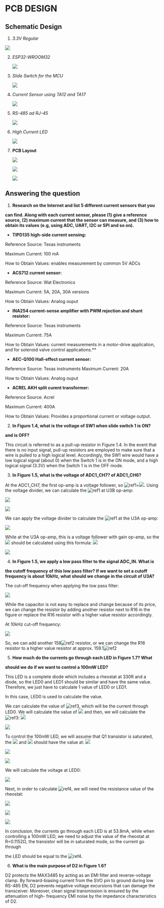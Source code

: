 ﻿# PCB DESIGN


## **Schematic Design** 
1. *3.3V Regular* 

![](README_PIC/Aspose.Words.493ad605-28fb-4931-85ae-ed62317a46cc.013.jpeg)

2. *ESP32-WROOM32* 

   ![](README_PIC/Aspose.Words.493ad605-28fb-4931-85ae-ed62317a46cc.014.jpeg)

3. *Slide Switch for the MCU* 

   ![](README_PIC/Aspose.Words.493ad605-28fb-4931-85ae-ed62317a46cc.015.jpeg)

4. *Current Sensor using TA12 and TA17* 

   ![](README_PIC/Aspose.Words.493ad605-28fb-4931-85ae-ed62317a46cc.016.jpeg)

5. *RS-485 ad RJ-45* 

   ![](README_PIC/Aspose.Words.493ad605-28fb-4931-85ae-ed62317a46cc.017.jpeg)

6. *High Current LED* 

   ![](README_PIC/Aspose.Words.493ad605-28fb-4931-85ae-ed62317a46cc.018.jpeg)

2. **PCB Layout** 

   ![](README_PIC/Aspose.Words.493ad605-28fb-4931-85ae-ed62317a46cc.019.jpeg)

   ![](README_PIC/Aspose.Words.493ad605-28fb-4931-85ae-ed62317a46cc.020.jpeg)

   ![](README_PIC/Aspose.Words.493ad605-28fb-4931-85ae-ed62317a46cc.021.jpeg)

## **Answering the question** 
1. **Research on the Internet and list 5 different current sensors that you** 

**can find. Along with each current sensor, please (1) give a reference source, (2) maximum current that the sensor can measure, and (3) how to obtain its values (e.g, using ADC, UART, I2C or SPI and so on).** 

- **TIPD135 high-side current sensing:** 

Reference Source: Texas instruments 

Maximum Current: 100 mA 

How to Obtain Values: enables measurement by common 5V ADCs 

- **ACS712 current sensor:** 

Reference Source: Wat Electronics  

Maximum Current: 5A, 20A, 30A versions 

How to Obtain Values: Analog ouput 

- **INA254 current-sense amplifier with PWM rejection and shunt resistor:** 

Reference Source: Texas instruments 

Maximum Current: 75A 

How to Obtain Values: current measurements in a motor-drive application, and for solenoid valve control applications.**  

- **AEC-Q100 Hall-effect current sensor:** 

Reference Source: Texas instruments Maximum Current: 20A 

How to Obtain Values: Analog ouput 

- **ACREL AKH split curent transformer:** 

Reference Source: Acrel 

Maximum Current: 400A 

How to Obtain Values: Provides a proportional current or voltage output. 

2. **In Figure 1.4, what is the voltage of SW1 when slide switch 1 is ON?** 

**and is OFF?** 

This circuit is referred to as a pull-up resistor in Figure 1.4. In the event that there is no input signal, pull-up resistors are employed to make sure that a wire is pulled to a high logical level. Accordingly, the SW1 wire would have a low logical signal (about 0) when the Switch 1 is in the ON mode, and a high logical signal (3.3V) when the Switch 1 is in the OFF mode. 

3. **In Figure 1.5, what is the voltage of ADC1\_CH7? of ADC1\_CH6?** 

At the ADC1\_CH7, the first op-amp is a voltage follower, so ![ref1]=![](README_PIC/Aspose.Words.493ad605-28fb-4931-85ae-ed62317a46cc.023.png).  Using the voltage divider, we can calculate the ![ref1] at U3B op-amp:  

![](README_PIC/Aspose.Words.493ad605-28fb-4931-85ae-ed62317a46cc.024.png)

![](README_PIC/Aspose.Words.493ad605-28fb-4931-85ae-ed62317a46cc.025.png)

We can apply the voltage divider to calculate the ![ref1] at the U3A op-amp: 

![](README_PIC/Aspose.Words.493ad605-28fb-4931-85ae-ed62317a46cc.026.png)

While at the U3A op-amp, this is a voltage follower with gain op-amp, so the ![](README_PIC/Aspose.Words.493ad605-28fb-4931-85ae-ed62317a46cc.027.png) should be calculated using this formula: ![](README_PIC/Aspose.Words.493ad605-28fb-4931-85ae-ed62317a46cc.028.png)

![](README_PIC/Aspose.Words.493ad605-28fb-4931-85ae-ed62317a46cc.029.png)

4. **In Figure 1.5, we apply a low pass filter to the signal ADC\_IN. What is** 

**the cutoff frequency of this low pass filter? If we want to set a cutoff frequency is about 10kHz, what should we change in the circuit of U3A?** 

The cut-off frequency when applying the low pass filter:  

![](README_PIC/Aspose.Words.493ad605-28fb-4931-85ae-ed62317a46cc.030.png)

While the capacitor is not easy to replace and change because of its price, we can change the resistor by adding another resistor next to R16 in the figure or replace the R16 resistor with a higher value resistor accordingly.  

At 10kHz cut-off frequency:  

![](README_PIC/Aspose.Words.493ad605-28fb-4931-85ae-ed62317a46cc.031.png)

So, we can add another 158![ref2] resistor, or we can change the R16 resistor to a higher value resistor at approx. 159.1![ref2]

5. **How much do the currents go through each LED in Figure 1.7? What** 

**should we do if we want to control a 100mW LED?** 

This LED is a complete diode which includes a rheostat at 330R and a diode, so the LED0 and LED1 should be similar and have the same value. Therefore, we just have to calculate 1 value of LED0 or LED1.  

In this case, LED0 is used to calculate the value.  

We can calculate the value of ![ref3], which will be the current through LED0. We will calculate the value of ![](README_PIC/Aspose.Words.493ad605-28fb-4931-85ae-ed62317a46cc.034.png) and then, we will calculate the ![ref3]: ![](README_PIC/Aspose.Words.493ad605-28fb-4931-85ae-ed62317a46cc.035.png)

![](README_PIC/Aspose.Words.493ad605-28fb-4931-85ae-ed62317a46cc.036.png)

To control the 100mW LED, we will assume that Q1 transistor is saturated, the ![](README_PIC/Aspose.Words.493ad605-28fb-4931-85ae-ed62317a46cc.037.png) and ![](README_PIC/Aspose.Words.493ad605-28fb-4931-85ae-ed62317a46cc.038.png) should have the value at: ![](README_PIC/Aspose.Words.493ad605-28fb-4931-85ae-ed62317a46cc.039.png)

![](README_PIC/Aspose.Words.493ad605-28fb-4931-85ae-ed62317a46cc.040.png)

![](README_PIC/Aspose.Words.493ad605-28fb-4931-85ae-ed62317a46cc.041.png)

We will calculate the voltage at LED0:  

![](README_PIC/Aspose.Words.493ad605-28fb-4931-85ae-ed62317a46cc.042.png)

Next, in order to calculate ![ref4], we will need the resistance value of the rheostat:  

![](README_PIC/Aspose.Words.493ad605-28fb-4931-85ae-ed62317a46cc.044.png)

![](README_PIC/Aspose.Words.493ad605-28fb-4931-85ae-ed62317a46cc.045.png)

![](README_PIC/Aspose.Words.493ad605-28fb-4931-85ae-ed62317a46cc.046.png)

In conclusion, the currents go through each LED is at 53.8mA, while when controlling a 100mW LED, we need to adjust the value of the rheostat at R=0.1152Ω, the transistor will be in saturated mode, so the current go through 

the LED should be equal to the ![ref4](51.282mA). 

6. **What is the main purpose of D2 in Figure 1.6?** 

D2 protects the MAX3485 by acting as an EMI filter and reverse-voltage clamp. By forward-biasing current from the SVO pin to ground during low RS-485 EN, D2 prevents negative voltage excursions that can damage the transceiver. Moreover, clean signal transmission is ensured by the attenuation of high- frequency EMI noise by the impedance characteristics of D2. 

[ref1]: README_PIC/Aspose.Words.493ad605-28fb-4931-85ae-ed62317a46cc.022.png
[ref2]: README_PIC/Aspose.Words.493ad605-28fb-4931-85ae-ed62317a46cc.032.png
[ref3]: README_PIC/Aspose.Words.493ad605-28fb-4931-85ae-ed62317a46cc.033.png
[ref4]: README_PIC/Aspose.Words.493ad605-28fb-4931-85ae-ed62317a46cc.043.png
